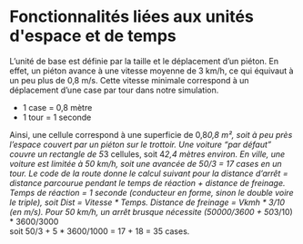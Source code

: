 # Fonctionnalités liées aux unités d'espace et de temps

L’unité de base est définie par la taille et le déplacement d’un piéton. 
En effet, un piéton avance à une vitesse moyenne de 3 km/h, ce qui équivaut à un peu plus de 0,8 m/s. Cette vitesse minimale correspond à un déplacement d’une case par tour dans notre simulation. 
- 1 case = 0,8 mètre 
- 1 tour = 1 seconde 

Ainsi, une cellule correspond à une superficie de 0,8*0,8 m², soit à peu près l’espace couvert par un piéton sur le trottoir. Une voiture “par défaut” couvre un rectangle de 5*3 cellules, soit 4*2,4 mètres environ. 
En ville, une voiture est limitée à 50 km/h, soit une avancée de 50/3 = 17 cases en un tour. 
Le code de la route donne le calcul suivant pour la distance d’arrêt = distance parcourue pendant le temps de réaction + distance de freinage. 
Temps de réaction = 1 seconde (conducteur en forme, sinon le double voire le triple), soit Dist = Vitesse * Temps. 
Distance de freinage = Vkmh * 3/10 (en m/s). 
Pour 50 km/h, un arrêt brusque nécessite (50000/3600 + 50*3/10) * 3600/3000  
soit 50/3 + 5 * 3600/1000 = 17 + 18 = 35 cases. 

